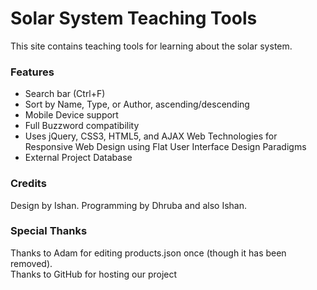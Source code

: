 Solar System Teaching Tools
=================
This site contains teaching tools for learning about the solar system.

### Features
 - Search bar (Ctrl+F)
 - Sort by Name, Type, or Author, ascending/descending
 - Mobile Device support
 - Full Buzzword compatibility
 - Uses jQuery, CSS3, HTML5, and AJAX Web Technologies for Responsive Web Design using Flat User Interface Design Paradigms
 - External Project Database


### Credits
Design by Ishan.
Programming by Dhruba and also Ishan.

### Special Thanks
Thanks to Adam for editing products.json once (though it has been removed).<br />
Thanks to GitHub for hosting our project
